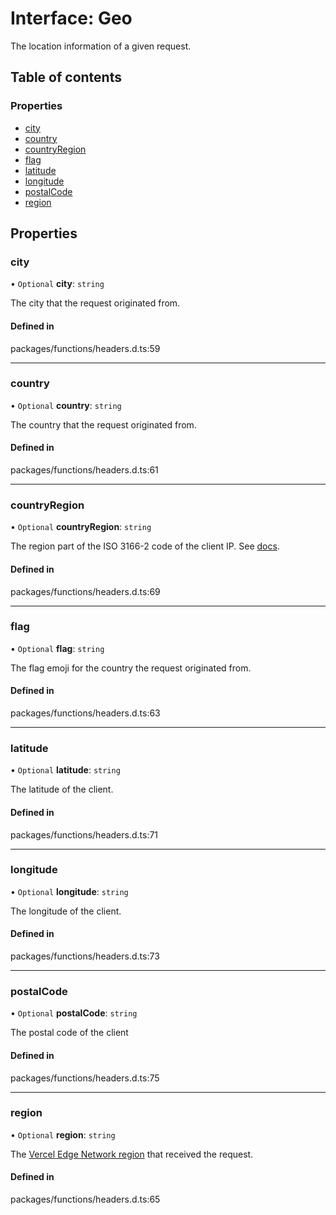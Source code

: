 # Interface: Geo

The location information of a given request.

## Table of contents

### Properties

- [city](Geo.md#city)
- [country](Geo.md#country)
- [countryRegion](Geo.md#countryregion)
- [flag](Geo.md#flag)
- [latitude](Geo.md#latitude)
- [longitude](Geo.md#longitude)
- [postalCode](Geo.md#postalcode)
- [region](Geo.md#region)

## Properties

### city

• `Optional` **city**: `string`

The city that the request originated from.

#### Defined in

packages/functions/headers.d.ts:59

---

### country

• `Optional` **country**: `string`

The country that the request originated from.

#### Defined in

packages/functions/headers.d.ts:61

---

### countryRegion

• `Optional` **countryRegion**: `string`

The region part of the ISO 3166-2 code of the client IP.
See [docs](https://vercel.com/docs/concepts/edge-network/headers#x-vercel-ip-country-region).

#### Defined in

packages/functions/headers.d.ts:69

---

### flag

• `Optional` **flag**: `string`

The flag emoji for the country the request originated from.

#### Defined in

packages/functions/headers.d.ts:63

---

### latitude

• `Optional` **latitude**: `string`

The latitude of the client.

#### Defined in

packages/functions/headers.d.ts:71

---

### longitude

• `Optional` **longitude**: `string`

The longitude of the client.

#### Defined in

packages/functions/headers.d.ts:73

---

### postalCode

• `Optional` **postalCode**: `string`

The postal code of the client

#### Defined in

packages/functions/headers.d.ts:75

---

### region

• `Optional` **region**: `string`

The [Vercel Edge Network region](https://vercel.com/docs/concepts/edge-network/regions) that received the request.

#### Defined in

packages/functions/headers.d.ts:65
